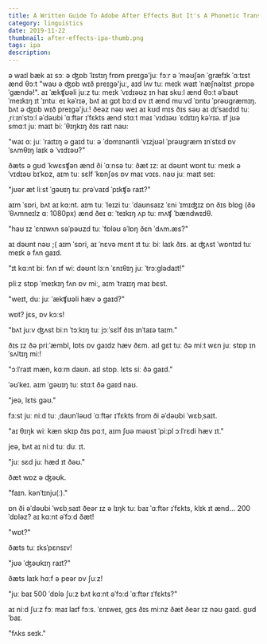 ```yaml
---
title: A Written Guide To Adobe After Effects But It's A Phonetic Transcription
category: linguistics
date: 2019-11-22
thumbnail: after-effects-ipa-thumb.png
tags: ipa
description:
---
```


ə waɪl bæk aɪ sɔː ə ʤɒb ˈlɪstɪŋ frɒm preɪgə'juː fɔːr ə ˈməʊʃən ˈgræfɪk ˈɑːtɪst ænd
θɔːt "waʊ ə ʤɒb wɪð preɪgə'juː, aɪd lʌv tuː meɪk waɪt ˈnæʃnəlɪst ˌprɒpəˈgændə!".
aɪ ˈækʧʊəli juːz tuː meɪk ˈvɪdɪəʊz ɪn haɪ skuːl ænd θɔːt əˈbaʊt ˈmeɪkɪŋ ɪt ˈɪntuː eɪ
kəˈrɪə, bʌt aɪ gɒt bɔːd ɒv ɪt ænd muːvd ˈɒntʊ ˈprəʊgræmɪŋ. bʌt ə ʤɒb wɪð preɪgə'juː!
ðeəz nəʊ weɪ aɪ kʊd mɪs ðɪs səʊ aɪ dɪˈsaɪdɪd tuː ˌriːɪnˈstɔːl əˈdəʊbi ˈɑːftər ɪˈfɛkts
ænd stɑːt maɪ ˈvɪdɪəʊ ˈɛdɪtɪŋ kəˈrɪə.
ɪf jʊə smɑːt juː maɪt biː ˈθɪŋkɪŋ ðɪs raɪt naʊ:

"waɪ ɑː juː ˈraɪtɪŋ ə gaɪd tuː ə ˈdɒmɪnəntli ˈvɪzjʊəl ˈprəʊgræm ɪnˈstɛd ɒv ˈsʌmθɪŋ laɪk
ə ˈvɪdɪəʊ?"

ðæts ə gʊd ˈkwɛsʧən ænd ði ˈɑːnsə tuː ðæt ɪz: aɪ dəʊnt wɒnt tuː meɪk ə ˈvɪdɪəʊ bɪˈkɒz,
aɪm tuː sɛlf ˈkɒnʃəs ɒv maɪ vɔɪs. naʊ juː maɪt seɪ:

"jʊər æt liːst ˈgəʊɪŋ tuː prəˈvaɪd ˈpɪkʧə raɪt?"

aɪm ˈsɒri, bʌt aɪ kɑːnt. aɪm tuː ˈleɪzi tuː ˈdaʊnsaɪz ˈɛni ˈɪmɪʤɪz ɒn ðɪs blɒg (ðə ˈθʌmneɪlz
ɑː 1080px) ænd ðeɪ ɑː ˈteɪkɪŋ ʌp tuː mʌʧ ˈbændwɪdθ.

"haʊ ɪz ˈɛnɪwʌn səˈpəʊzd tuː ˈfɒləʊ əˈlɒŋ ðɛn ˈdʌm.æs?"

aɪ dəʊnt nəʊ ;( aɪm ˈsɒri, aɪ ˈnɛvə mɛnt ɪt tuː biː laɪk ðɪs. aɪ ʤʌst ˈwɒntɪd tuː meɪk ə fʌn
gaɪd.

"ɪt kɑːnt biː fʌn ɪf wiː dəʊnt lɜːn ˈɛnɪθɪŋ juː ˈtrɔːglədaɪt!"

pliːz stɒp ˈmeɪkɪŋ fʌn ɒv miː, aɪm ˈtraɪɪŋ maɪ bɛst.

"weɪt, duː juː ˈækʧʊəli hæv ə gaɪd?"

wɒt? jɛs, ɒv kɔːs!

"bʌt juːv ʤʌst biːn ˈtɔːkɪŋ tuː jɔːˈsɛlf ðɪs ɪnˈtaɪə taɪm."

ðɪs ɪz ðə priːˈæmbl, lɒts ɒv gaɪdz hæv ðɛm. aɪl gɛt tuː ðə miːt wɛn juː stɒp ɪnˈsʌltɪŋ
miː!

"ɔːlˈraɪt mæn, kɑːm daʊn. aɪl stɒp. lɛts siː ðə gaɪd."

ˈəʊˈkeɪ. aɪm ˈgəʊɪŋ tuː stɑːt ðə gaɪd naʊ.

"jeə, lɛts gəʊ."

fɜːst juː niːd tuː ˌdaʊnˈləʊd ˈɑːftər ɪˈfɛkts frɒm ði əˈdəʊbi ˈwɛbˌsaɪt.

"aɪ θɪŋk wiː kæn skɪp ðɪs pɑːt, aɪm ʃʊə məʊst ˈpiːpl ɔːlˈrɛdi hæv ɪt."

jeə, bʌt aɪ niːd tuː duː ɪt.

"juː sɛd juː hæd ɪt ðəʊ."

ðæt wɒz ə ʤəʊk.

"faɪn. kənˈtɪnju(ː)."

ɒn ði əˈdəʊbi ˈwɛbˌsaɪt ðeər ɪz ə lɪŋk tuː baɪ ˈɑːftər ɪˈfɛkts, klɪk ɪt ænd... 200 ˈdɒləz?
aɪ kɑːnt əˈfɔːd ðæt!

"wɒt?"

ðæts tuː ɪksˈpɛnsɪv!

"jʊə ˈʤəʊkɪŋ raɪt?"

ðæts laɪk hɑːf ə peər ɒv ʃuːz!

"juː baɪ 500 ˈdɒlə ʃuːz bʌt kɑːnt əˈfɔːd ˈɑːftər ɪˈfɛkts?"

aɪ niːd ʃuːz fɔː maɪ laɪf fɔːs. ˈɛnɪweɪ, gɛs ðɪs miːnz ðæt ðeər ɪz nəʊ gaɪd. gʊdˈbaɪ.

"fʌks seɪk."
